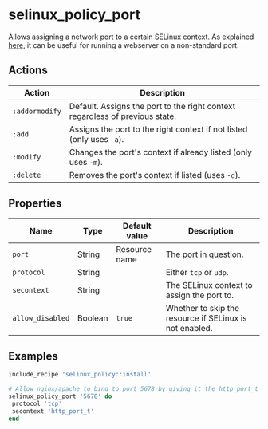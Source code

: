 # selinux_policy_port

Allows assigning a network port to a certain SELinux context. As explained [here](https://wiki.centos.org/HowTos/SELinux#Allowing_Access_to_a_Port), it can be useful for running a webserver on a non-standard port.

## Actions

| Action         | Description                                                                  |
|----------------|------------------------------------------------------------------------------|
| `:addormodify` | Default. Assigns the port to the right context regardless of previous state. |
| `:add`         | Assigns the port to the right context if not listed (only uses `-a`).        |
| `:modify`      | Changes the port's context if already listed (only uses `-m`).               |
| `:delete`      | Removes the port's context if listed (uses `-d`).                            |

## Properties

| Name             | Type    | Default value | Description                                             |
|------------------|---------|---------------|---------------------------------------------------------|
| `port`           | String  | Resource name | The port in question.                                   |
| `protocol`       | String  |               | Either `tcp` or `udp`.                                  |
| `secontext`      | String  |               | The SELinux context to assign the port to.              |
| `allow_disabled` | Boolean | `true`        | Whether to skip the resource if SELinux is not enabled. |

## Examples

```ruby
include_recipe 'selinux_policy::install'

# Allow nginx/apache to bind to port 5678 by giving it the http_port_t context
selinux_policy_port '5678' do
 protocol 'tcp'
 secontext 'http_port_t'
end
```
